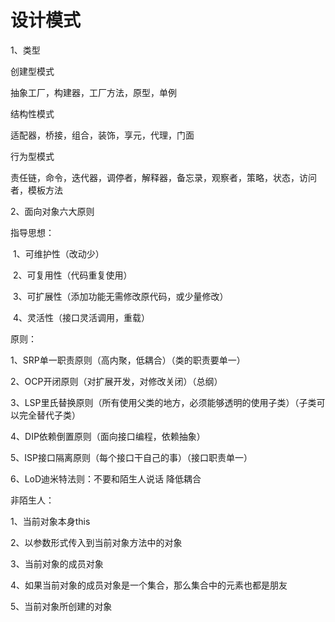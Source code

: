 # 设计模式

1、类型

创建型模式

抽象工厂，构建器，工厂方法，原型，单例

结构性模式

适配器，桥接，组合，装饰，享元，代理，门面

行为型模式

责任链，命令，迭代器，调停者，解释器，备忘录，观察者，策略，状态，访问者，模板方法

2、面向对象六大原则

指导思想：

​	1、可维护性（改动少）

​	2、可复用性（代码重复使用）

​	3、可扩展性（添加功能无需修改原代码，或少量修改）

​	4、灵活性（接口灵活调用，重载）

原则：

1、SRP单一职责原则（高内聚，低耦合）（类的职责要单一）

2、OCP开闭原则（对扩展开发，对修改关闭）（总纲）

3、LSP里氏替换原则（所有使用父类的地方，必须能够透明的使用子类）（子类可以完全替代子类）

4、DIP依赖倒置原则（面向接口编程，依赖抽象）

5、ISP接口隔离原则（每个接口干自己的事）（接口职责单一）

6、LoD迪米特法则：不要和陌生人说话 降低耦合

非陌生人：

1、当前对象本身this

2、以参数形式传入到当前对象方法中的对象

3、当前对象的成员对象

4、如果当前对象的成员对象是一个集合，那么集合中的元素也都是朋友

5、当前对象所创建的对象

